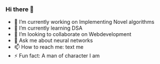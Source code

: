 ### Hi there 👋

- 🔭 I’m currently working on Implementing Novel algorithms
- 🌱 I’m currently learning DSA
- 👯 I’m looking to collaborate on Webdevelopment
- 💬 Ask me about neural networks
- 📫 How to reach me: text me
- ⚡ Fun fact: A man of character I am

